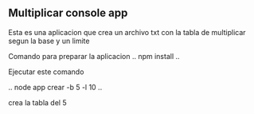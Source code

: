## Multiplicar console app

Esta es una aplicacion que crea un archivo txt con la tabla de multiplicar segun la base
y un limite

Comando para preparar la aplicacion
..
npm install
..

Ejecutar este comando

..
node app crear -b 5 -l 10
..

crea la tabla del 5 